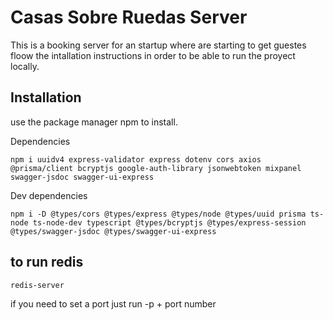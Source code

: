 # Casas Sobre Ruedas Server

This is a booking server for an startup where are starting to get guestes floow the intallation instructions in order to be able to run the proyect locally.

## Installation 

use the package manager npm to install.

Dependencies

```
npm i uuidv4 express-validator express dotenv cors axios @prisma/client bcryptjs google-auth-library jsonwebtoken mixpanel swagger-jsdoc swagger-ui-express
```

Dev dependencies
```
npm i -D @types/cors @types/express @types/node @types/uuid prisma ts-node ts-node-dev typescript @types/bcryptjs @types/express-session @types/swagger-jsdoc @types/swagger-ui-express
```

## to run redis
```
redis-server
```
if you need to set a port just run -p + port number
